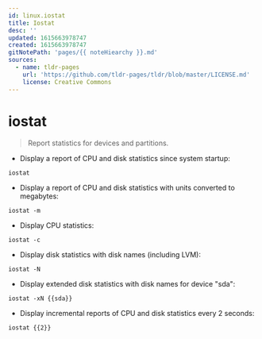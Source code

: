 ```yaml
---
id: linux.iostat
title: Iostat
desc: ''
updated: 1615663978747
created: 1615663978747
gitNotePath: 'pages/{{ noteHiearchy }}.md'
sources:
  - name: tldr-pages
    url: 'https://github.com/tldr-pages/tldr/blob/master/LICENSE.md'
    license: Creative Commons
---
```

# iostat

> Report statistics for devices and partitions.

- Display a report of CPU and disk statistics since system startup:

`iostat`

- Display a report of CPU and disk statistics with units converted to megabytes:

`iostat -m`

- Display CPU statistics:

`iostat -c`

- Display disk statistics with disk names (including LVM):

`iostat -N`

- Display extended disk statistics with disk names for device "sda":

`iostat -xN {{sda}}`

- Display incremental reports of CPU and disk statistics every 2 seconds:

`iostat {{2}}`

